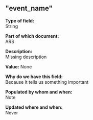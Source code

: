 ## "event_name"

**Type of field:**  
String  

**Part of which document:**  
ARS

**Description:**  
Missing description  

**Value:**
None

**Why do we have this field:**  
Because it tells us something important  

**Populated by whom and when:**  
Note  

**Updated where and when:**  
Never
